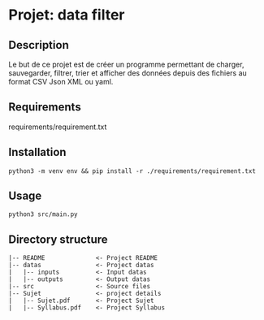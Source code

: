 # Projet: data filter

## Description

Le but de ce projet est de créer un programme permettant de charger, sauvegarder, filtrer,
trier et afficher des données depuis des fichiers au format CSV Json XML ou yaml.

## Requirements

requirements/requirement.txt

## Installation

``` python3 -m venv env && pip install -r ./requirements/requirement.txt ```

## Usage

``` python3 src/main.py ```

## Directory structure

```
|-- README              <- Project README
|-- datas               <- Project datas
|   |-- inputs          <- Input datas
|   |-- outputs         <- Output datas
|-- src                 <- Source files
|-- Sujet               <- project details
|   |-- Sujet.pdf       <- Project Sujet
|   |-- Syllabus.pdf    <- Project Syllabus
```
